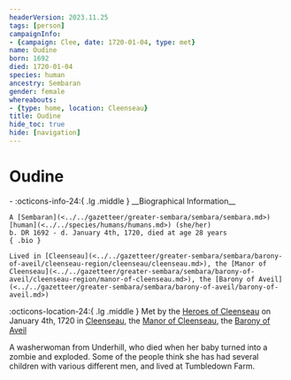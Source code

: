 ```yaml
---
headerVersion: 2023.11.25
tags: [person]
campaignInfo:
- {campaign: Clee, date: 1720-01-04, type: met}
name: Oudine
born: 1692
died: 1720-01-04
species: human
ancestry: Sembaran
gender: female
whereabouts:
- {type: home, location: Cleenseau}
title: Oudine
hide_toc: true
hide: [navigation]
---
```

# Oudine
<div class="grid cards ext-narrow-margin ext-one-column" markdown>
- :octicons-info-24:{ .lg .middle } __Biographical Information__

    A [Sembaran](<../../gazetteer/greater-sembara/sembara/sembara.md>) [human](<../../species/humans/humans.md>) (she/her)  
    b. DR 1692 - d. January 4th, 1720, died at age 28 years  
    { .bio }

    Lived in [Cleenseau](<../../gazetteer/greater-sembara/sembara/barony-of-aveil/cleenseau-region/cleenseau/cleenseau.md>), the [Manor of Cleenseau](<../../gazetteer/greater-sembara/sembara/barony-of-aveil/cleenseau-region/manor-of-cleenseau.md>), the [Barony of Aveil](<../../gazetteer/greater-sembara/sembara/barony-of-aveil/barony-of-aveil.md>)
</div>



:octicons-location-24:{ .lg .middle } Met by the [Heroes of Cleenseau](<../pcs/cleenseau/heroes-of-cleenseau.md>) on January 4th, 1720 in [Cleenseau](<../../gazetteer/greater-sembara/sembara/barony-of-aveil/cleenseau-region/cleenseau/cleenseau.md>), the [Manor of Cleenseau](<../../gazetteer/greater-sembara/sembara/barony-of-aveil/cleenseau-region/manor-of-cleenseau.md>), the [Barony of Aveil](<../../gazetteer/greater-sembara/sembara/barony-of-aveil/barony-of-aveil.md>)  


A washerwoman from Underhill, who died when her baby turned into a zombie and exploded. Some of the people think she has had several children with various different men, and lived at Tumbledown Farm.
